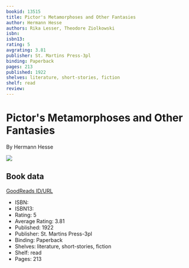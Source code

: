 ```yaml
---
bookid: 13515
title: Pictor's Metamorphoses and Other Fantasies
author: Hermann Hesse
authors: Rika Lesser, Theodore Ziolkowski
isbn: 
isbn13: 
rating: 5
avgrating: 3.81
publisher: St. Martins Press-3pl
binding: Paperback
pages: 213
published: 1922
shelves: literature, short-stories, fiction
shelf: read
review: 
---
```


# Pictor's Metamorphoses and Other Fantasies

By Hermann Hesse

![](https://i.gr-assets.com/images/S/compressed.photo.goodreads.com/books/1405456066l/13515.jpg)

## Book data

[GoodReads ID/URL](https://www.goodreads.com/book/show/13515)

- ISBN: 
- ISBN13: 
- Rating: 5
- Average Rating: 3.81
- Published: 1922
- Publisher: St. Martins Press-3pl
- Binding: Paperback
- Shelves: literature, short-stories, fiction
- Shelf: read
- Pages: 213

